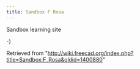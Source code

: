 ```yaml
---
title: Sandbox F Rosa
---
```

Sandbox learning site

-)

Retrieved from "<http://wiki.freecad.org/index.php?title=Sandbox:F_Rosa&oldid=1400880>"